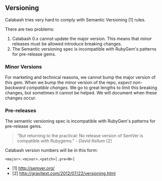 ## Versioning

Calabash tries very hard to comply with Semantic Versioning [1] rules.

There are two problems:

1. Calabash 0.x cannot update the major version.  This means that _minor_ releases must be allowed introduce breaking changes.
2. The Semantic versioning spec is incompatible with RubyGem's patterns for pre-release gems.


### Minor Versions

For marketing and technical reasons, we cannot bump the major version of this gem.  When we bump the minor version of the repo, _expect non-backward compatible changes._  We go to great lengths to limit this breaking changes, but sometimes it cannot be helped.  We will document when these changes occur.

### Pre-releases

The semantic versioning spec is incompatible with RubyGem's patterns for pre-release gems.

> "But returning to the practical: No release version of SemVer is compatible with Rubygems." - _David Kellum_ [2]

Calabash version numbers will be in this form:

```
<major>.<minor>.<patch>[.pre<N>]
```

- [1] http://semver.org/
- [2] http://gravitext.com/2012/07/22/versioning.html

